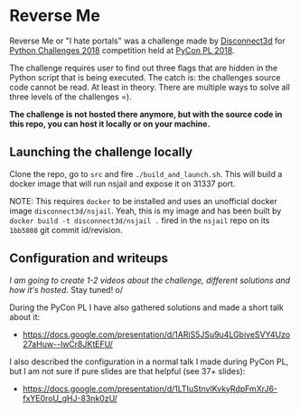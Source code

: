 # Reverse Me

Reverse Me or "I hate portals" was a challenge made by [Disconnect3d](https://disconnect3d.pl) for [Python Challenges 2018](https://www.python-challenges.com) competition held at [PyCon PL 2018](https://pl.pycon.org/2018/en/).

The challenge requires user to find out three flags that are hidden in the Python script that is being executed. The catch is: the challenges source code cannot be read. At least in theory. There are multiple ways to solve all three levels of the challenges =).

**The challenge is not hosted there anymore, but with the source code in this repo, you can host it locally or on your machine.**

## Launching the challenge locally

Clone the repo, go to `src` and fire `./build_and_launch.sh`. This will build a docker image that will run nsjail and expose it on 31337 port.

NOTE: This requires `docker` to be installed and uses an unofficial docker image `disconnect3d/nsjail`. Yeah, this is my image and has been built by `docker build -t disconnect3d/nsjail .` fired in the `nsjail` repo on its `1bb5808` git commit id/revision.

## Configuration and writeups

*I am going to create 1-2 videos about the challenge, different solutions and how it's hosted.*
Stay tuned! o/

During the PyCon PL I have also gathered solutions and made a short talk about it:
* https://docs.google.com/presentation/d/1ARiS5JSu9u4LGbiveSVY4Uzo27aHuw--lwCr8JKtEFU/

I also described the configuration in a normal talk I made during PyCon PL, but I am not sure if pure slides are that helpful (see 37+ slides):
* https://docs.google.com/presentation/d/1LTIuStnvlKvkyRdpFmXrJ6-fxYE0roU_gHJ-83nk0zU/
